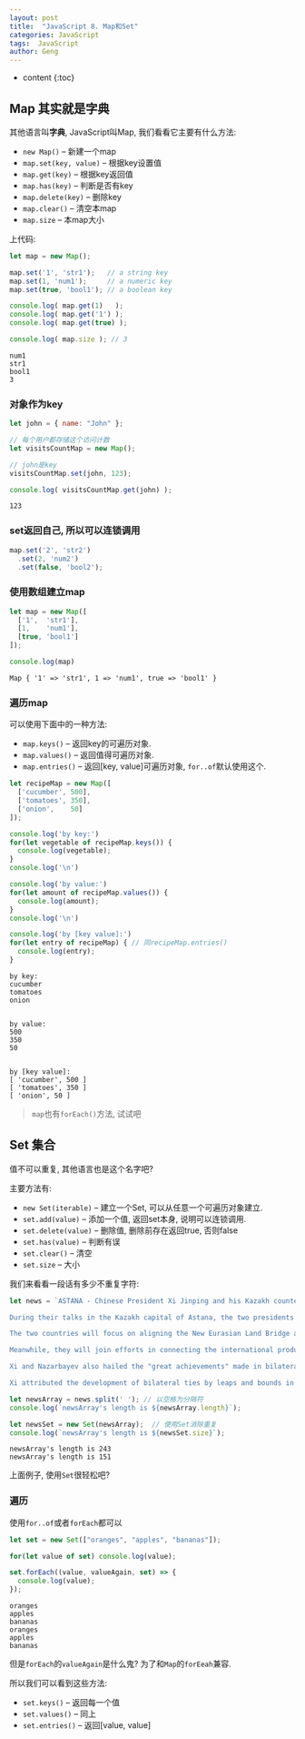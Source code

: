 ```yaml
---
layout: post
title:  "JavaScript 8. Map和Set"
categories: JavaScript
tags:  JavaScript  
author: Geng
---
```


* content
{:toc}

## Map 其实就是字典
其他语言叫**字典**, JavaScript叫Map, 我们看看它主要有什么方法:
* `new Map()` – 新建一个map
* `map.set(key, value)` – 根据key设置值
* `map.get(key)` – 根据key返回值
* `map.has(key)` – 判断是否有key
* `map.delete(key)` – 删除key
* `map.clear()` – 清空本map
* `map.size` – 本map大小






上代码:


```javascript
let map = new Map();

map.set('1', 'str1');   // a string key
map.set(1, 'num1');     // a numeric key
map.set(true, 'bool1'); // a boolean key

console.log( map.get(1)   ); 
console.log( map.get('1') ); 
console.log( map.get(true) ); 

console.log( map.size ); // 3
```

    num1
    str1
    bool1
    3


### 对象作为key


```javascript
let john = { name: "John" };

// 每个用户都存储这个访问计数
let visitsCountMap = new Map();

// john是key
visitsCountMap.set(john, 123);

console.log( visitsCountMap.get(john) ); 
```

    123


### set返回自己, 所以可以连锁调用

```js
map.set('2', 'str2')
  .set(2, 'num2')
  .set(false, 'bool2');
```

### 使用数组建立map


```javascript
let map = new Map([
  ['1',  'str1'],
  [1,    'num1'],
  [true, 'bool1']
]);

console.log(map)
```

    Map { '1' => 'str1', 1 => 'num1', true => 'bool1' }


### 遍历map
可以使用下面中的一种方法:

* `map.keys()` – 返回key的可遍历对象.
* `map.values()` – 返回值得可遍历对象.
* `map.entries()` – 返回[key, value]可遍历对象, `for..of`默认使用这个.


```javascript
let recipeMap = new Map([
  ['cucumber', 500],
  ['tomatoes', 350],
  ['onion',    50]
]);

console.log('by key:')
for(let vegetable of recipeMap.keys()) {
  console.log(vegetable); 
}
console.log('\n')

console.log('by value:')
for(let amount of recipeMap.values()) {
  console.log(amount); 
}
console.log('\n')

console.log('by [key value]:')
for(let entry of recipeMap) { // 同recipeMap.entries()
  console.log(entry); 
}
```

    by key:
    cucumber
    tomatoes
    onion
    
    
    by value:
    500
    350
    50
    
    
    by [key value]:
    [ 'cucumber', 500 ]
    [ 'tomatoes', 350 ]
    [ 'onion', 50 ]


> `map`也有`forEach()`方法, 试试吧

## Set 集合
值不可以重复, 其他语言也是这个名字吧?

主要方法有:
* `new Set(iterable)` – 建立一个Set, 可以从任意一个可遍历对象建立.
* `set.add(value)` – 添加一个值, 返回set本身, 说明可以连锁调用.
* `set.delete(value)` – 删除值, 删除前存在返回true, 否则false
* `set.has(value)` – 判断有误
* `set.clear()` – 清空
* `set.size` – 大小

我们来看看一段话有多少不重复字符:


```javascript
let news = `ASTANA - Chinese President Xi Jinping and his Kazakh counterpart, Nursultan Nazarbayev, vowed Thursday to accelerate the alignment of their countries' respective development policies and push bilateral ties to a higher level.

During their talks in the Kazakh capital of Astana, the two presidents agreed to further integrate the China-proposed Belt and Road Initiative and Kazakhstan's development strategy of "Nurly Zhol," or "Bright Path" in the Kazakh language.

The two countries will focus on aligning the New Eurasian Land Bridge and the construction of an economic corridor linking China, central Asia and west Asia, with the Kazakh strategy of building an international logistics corridor.

Meanwhile, they will join efforts in connecting the international production capacity cooperation with Kazakhstan's push for industrialization, sharing China's transportation advantages on land and by sea with the world's biggest landlocked country, and linking China's "digital Silk Road" initiative with the "digital Kazakhstan" strategy.

Xi and Nazarbayev also hailed the "great achievements" made in bilateral ties since China and Kazakhstan forged diplomatic relations 25 years ago and decided to push the healthy and stable development of their comprehensive strategic partnership to a higher level, so as to better serve the two peoples.

Xi attributed the development of bilateral ties by leaps and bounds in a relatively short period to the spirit of good neighborliness, mutual benefit and mutual support upheld by the two countries, the principles of mutual respect and equality, as well as their generations of friendship and the concept of common development.`;

let newsArray = news.split(' '); // 以空格为分隔符
console.log(`newsArray's length is ${newsArray.length}`);

let newsSet = new Set(newsArray);  // 使用Set消除重复
console.log(`newsArray's length is ${newsSet.size}`);
```

    newsArray's length is 243
    newsArray's length is 151


上面例子, 使用`Set`很轻松吧?

### 遍历
使用`for..of`或者`forEach`都可以


```javascript
let set = new Set(["oranges", "apples", "bananas"]);

for(let value of set) console.log(value);

set.forEach((value, valueAgain, set) => {
  console.log(value);
});
```

    oranges
    apples
    bananas
    oranges
    apples
    bananas


但是`forEach`的`valueAgain`是什么鬼? 为了和`Map`的`forEeah`兼容.

所以我们可以看到这些方法:

* `set.keys()` – 返回每一个值
* `set.values()` – 同上
* `set.entries()` – 返回[value, value]

